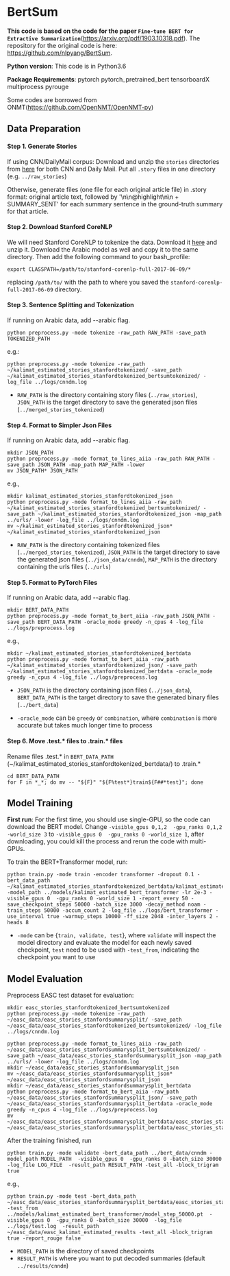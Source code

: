 # BertSum

**This code is based on the code for the paper `Fine-tune BERT for Extractive Summarization`**(https://arxiv.org/pdf/1903.10318.pdf). The repository for the original code is here: https://github.com/nlpyang/BertSum.

**Python version**: This code is in Python3.6

**Package Requirements**: pytorch pytorch_pretrained_bert tensorboardX multiprocess pyrouge

Some codes are borrowed from ONMT(https://github.com/OpenNMT/OpenNMT-py)

## Data Preparation 

#### Step 1. Generate Stories
If using CNN/DailyMail corpus: Download and unzip the `stories` directories from [here](http://cs.nyu.edu/~kcho/DMQA/) for both CNN and Daily Mail. Put all  `.story` files in one directory (e.g. `../raw_stories`)

Otherwise, generate files (one file for each original article file) in .story format: original article text, followed by '\n\n@highlight\n\n + SUMMARY_SENT' for each summary sentence in the ground-truth summary for that article.

####  Step 2. Download Stanford CoreNLP
We will need Stanford CoreNLP to tokenize the data. Download it [here](https://stanfordnlp.github.io/CoreNLP/) and unzip it. Download the Arabic model as well and copy it to the same directory. Then add the following command to your bash_profile:
```
export CLASSPATH=/path/to/stanford-corenlp-full-2017-06-09/*
```
replacing `/path/to/` with the path to where you saved the `stanford-corenlp-full-2017-06-09` directory. 

####  Step 3. Sentence Splitting and Tokenization

If running on Arabic data, add --arabic flag.

```
python preprocess.py -mode tokenize -raw_path RAW_PATH -save_path TOKENIZED_PATH
```

e.g.:
```
python preprocess.py -mode tokenize -raw_path ~/kalimat_estimated_stories_stanfordtokenized/ -save_path ~/kalimat_estimated_stories_stanfordtokenized_bertsumtokenized/ -log_file ../logs/cnndm.log
```

* `RAW_PATH` is the directory containing story files (`../raw_stories`), `JSON_PATH` is the target directory to save the generated json files (`../merged_stories_tokenized`)


####  Step 4. Format to Simpler Json Files
 
If running on Arabic data, add --arabic flag.
 
```
mkdir JSON_PATH
python preprocess.py -mode format_to_lines_aiia -raw_path RAW_PATH -save_path JSON_PATH -map_path MAP_PATH -lower 
mv JSON_PATH* JSON_PATH
```

e.g., 
```
mkdir kalimat_estimated_stories_stanfordtokenized_json
python preprocess.py -mode format_to_lines_aiia -raw_path ~/kalimat_estimated_stories_stanfordtokenized_bertsumtokenized/ -save_path ~/kalimat_estimated_stories_stanfordtokenized_json -map_path ../urls/ -lower -log_file ../logs/cnndm.log
mv ~/kalimat_estimated_stories_stanfordtokenized_json* ~/kalimat_estimated_stories_stanfordtokenized_json
```

* `RAW_PATH` is the directory containing tokenized files (`../merged_stories_tokenized`), `JSON_PATH` is the target directory to save the generated json files (`../json_data/cnndm`), `MAP_PATH` is the  directory containing the urls files (`../urls`)

####  Step 5. Format to PyTorch Files

If running on Arabic data, add --arabic flag.

```
mkdir BERT_DATA_PATH
python preprocess.py -mode format_to_bert_aiia -raw_path JSON_PATH -save_path BERT_DATA_PATH -oracle_mode greedy -n_cpus 4 -log_file ../logs/preprocess.log
```

e.g.,
```
mkdir ~/kalimat_estimated_stories_stanfordtokenized_bertdata
python preprocess.py -mode format_to_bert_aiia -raw_path ~/kalimat_estimated_stories_stanfordtokenized_json/ -save_path ~/kalimat_estimated_stories_stanfordtokenized_bertdata -oracle_mode greedy -n_cpus 4 -log_file ../logs/preprocess.log
```

* `JSON_PATH` is the directory containing json files (`../json_data`), `BERT_DATA_PATH` is the target directory to save the generated binary files (`../bert_data`)

* `-oracle_mode` can be `greedy` or `combination`, where `combination` is more accurate but takes much longer time to process 

#### Step 6. Move .test.* files to .train.* files

Rename files .test.* in `BERT_DATA_PATH` (~/kalimat_estimated_stories_stanfordtokenized_bertdata/) to .train.* 

```
cd BERT_DATA_PATH
for F in *_*; do mv -- "${F}" "${F%test*}train${F##*test}"; done
```

## Model Training

**First run**: For the first time, you should use single-GPU, so the code can download the BERT model. Change ``-visible_gpus 0,1,2  -gpu_ranks 0,1,2 -world_size 3`` to ``-visible_gpus 0  -gpu_ranks 0 -world_size 1``, after downloading, you could kill the process and rerun the code with multi-GPUs.


To train the BERT+Transformer model, run:
```
python train.py -mode train -encoder transformer -dropout 0.1 -bert_data_path ~/kalimat_estimated_stories_stanfordtokenized_bertdata/kalimat_estimated_stories_stanfordtokenized_bert.pt -model_path ../models/kalimat_estimated_bert_transformer -lr 2e-3 -visible_gpus 0  -gpu_ranks 0 -world_size 1 -report_every 50 -save_checkpoint_steps 50000 -batch_size 3000 -decay_method noam -train_steps 50000 -accum_count 2 -log_file ../logs/bert_transformer -use_interval true -warmup_steps 10000 -ff_size 2048 -inter_layers 2 -heads 8
```

* `-mode` can be {`train, validate, test`}, where `validate` will inspect the model directory and evaluate the model for each newly saved checkpoint, `test` need to be used with `-test_from`, indicating the checkpoint you want to use

## Model Evaluation

Preprocess EASC test dataset for evaluation:

```
mkdir easc_stories_stanfordtokenized_bertsumtokenized
python preprocess.py -mode tokenize -raw_path ~/easc_data/easc_stories_stanfordsummarysplit/ -save_path ~/easc_data/easc_stories_stanfordtokenized_bertsumtokenized/ -log_file ../logs/cnndm.log

python preprocess.py -mode format_to_lines_aiia -raw_path ~/easc_data/easc_stories_stanfordsummarysplit_bertsumtokenized/ -save_path ~/easc_data/easc_stories_stanfordsummarysplit_json -map_path ../urls/ -lower -log_file ../logs/cnndm.log
mkdir ~/easc_data/easc_stories_stanfordsummarysplit_json
mv ~/easc_data/easc_stories_stanfordsummarysplit_json* ~/easc_data/easc_stories_stanfordsummarysplit_json
mkdir ~/easc_data/easc_stories_stanfordsummarysplit_bertdata
python preprocess.py -mode format_to_bert_aiia -raw_path ~/easc_data/easc_stories_stanfordsummarysplit_json/ -save_path ~/easc_data/easc_stories_stanfordsummarysplit_bertdata -oracle_mode greedy -n_cpus 4 -log_file ../logs/preprocess.log
mv ~/easc_data/easc_stories_stanfordsummarysplit_bertdata/easc_stories_stanfordsummarysplit_bert.pt.test.0.bert.pt  ~/easc_data/easc_stories_stanfordsummarysplit_bertdata/easc_stories_stanfordsummarysplit_bert.test.pt
```

After the training finished, run
```
python train.py -mode validate -bert_data_path ../bert_data/cnndm -model_path MODEL_PATH  -visible_gpus 0  -gpu_ranks 0 -batch_size 30000  -log_file LOG_FILE  -result_path RESULT_PATH -test_all -block_trigram true
```

e.g., 
```
python train.py -mode test -bert_data_path ~/easc_data/easc_stories_stanfordsummarysplit_bertdata/easc_stories_stanfordsummarysplit_bert -test_from ../models/kalimat_estimated_bert_transformer/model_step_50000.pt  -visible_gpus 0  -gpu_ranks 0 -batch_size 30000  -log_file ../logs/test.log  -result_path ~/easc_data/easc_kalimat_estimated_results -test_all -block_trigram true -report_rouge false
```

* `MODEL_PATH` is the directory of saved checkpoints
* `RESULT_PATH` is where you want to put decoded summaries (default `../results/cnndm`)


